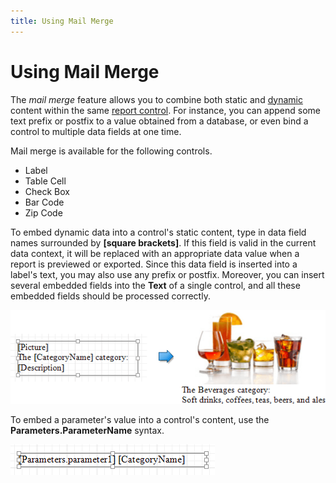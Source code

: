 ```yaml
---
title: Using Mail Merge
---
```

# Using Mail Merge
The _mail merge_ feature allows you to combine both static and [dynamic](../../../../../../interface-elements-for-desktop/articles/report-designer/report-designer-for-wpf/creating-reports/providing-data/binding-report-controls-to-data.md) content within the same [report control](../../../../../../interface-elements-for-desktop/articles/report-designer/report-designer-for-wpf/report-elements/report-controls.md). For instance, you can append some text prefix or postfix to a value obtained from a database, or even bind a control to multiple data fields at one time.

Mail merge is available for the following controls.
* Label
* Table Cell
* Check Box
* Bar Code
* Zip Code

To embed dynamic data into a control's static content, type in data field names surrounded by **[**square brackets**]**. If this field is valid in the current data context, it will be replaced with an appropriate data value when a report is previewed or exported. Since this data field is inserted into a label's text, you may also use any prefix or postfix. Moreover, you can insert several embedded fields into the **Text** of a single control, and all these embedded fields should be processed correctly.

![EUD_WpfReportDesigner_MailMerge_1](../../../../../images/Img123844.png)

To embed a parameter's value into a control's content, use the **Parameters.ParameterName** syntax.

![EUD_WpfReportDesigner_MailMerge_2](../../../../../images/Img123845.png)